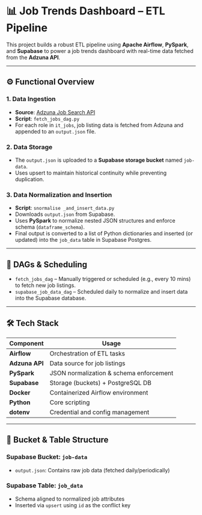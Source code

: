# 📊 Job Trends Dashboard – ETL Pipeline

This project builds a robust ETL pipeline using **Apache Airflow**, **PySpark**, and **Supabase** to power a job trends dashboard with real-time data fetched from the **Adzuna API**.

---

## ⚙️ Functional Overview

### 1. **Data Ingestion**
- **Source**: [Adzuna Job Search API](https://developer.adzuna.com/)
- **Script**: `fetch_jobs_dag.py`
- For each role in `it_jobs`, job listing data is fetched from Adzuna and appended to an `output.json` file.

### 2. **Data Storage**
- The `output.json` is uploaded to a **Supabase storage bucket** named `job-data`.
- Uses upsert to maintain historical continuity while preventing duplication.

### 3. **Data Normalization and Insertion**
- **Script**: `snormalise _and_insert_data.py`
- Downloads `output.json` from Supabase.
- Uses **PySpark** to normalize nested JSON structures and enforce schema (`dataframe_schema`).
- Final output is converted to a list of Python dictionaries and inserted (or updated) into the `job_data` table in Supabase Postgres.

---

## 🔁 DAGs & Scheduling

- `fetch_jobs_dag` – Manually triggered or scheduled (e.g., every 10 mins) to fetch new job listings.
- `supabase_job_data_dag` – Scheduled daily to normalize and insert data into the Supabase database.

---

## 🛠 Tech Stack

| Component      | Usage                              |
|----------------|-------------------------------------|
| **Airflow**    | Orchestration of ETL tasks          |
| **Adzuna API** | Data source for job listings        |
| **PySpark**    | JSON normalization & schema enforcement |
| **Supabase**   | Storage (buckets) + PostgreSQL DB   |
| **Docker**     | Containerized Airflow environment   |
| **Python**     | Core scripting                      |
| **dotenv**     | Credential and config management    |

---

## 📁 Bucket & Table Structure

### Supabase Bucket: `job-data`
- `output.json`: Contains raw job data (fetched daily/periodically)

### Supabase Table: `job_data`
- Schema aligned to normalized job attributes
- Inserted via `upsert` using `id` as the conflict key